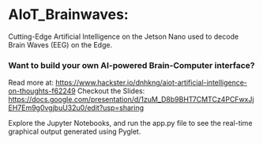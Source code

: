 # AIoT_Brainwaves:
Cutting-Edge Artificial Intelligence on the Jetson Nano used to decode Brain Waves (EEG) on the Edge.

### Want to build your own AI-powered Brain-Computer interface?

Read more at: https://www.hackster.io/dnhkng/aiot-artificial-intelligence-on-thoughts-f62249 
Checkout the Slides: https://docs.google.com/presentation/d/1zuM_D8b9BHT7CMTCz4PCFwxJjEH7Em9g0vgjbuU32u0/edit?usp=sharing

Explore the Jupyter Notebooks, and run the app.py file to see the real-time graphical output generated using Pyglet.
